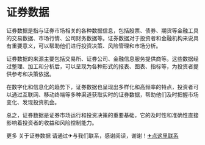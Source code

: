 # 证券数据

证券数据是指与证券市场相关的各种数据信息，包括股票、债券、期货等金融工具的交易数据、市场行情、公司财务数据等。证券数据对于投资者和金融机构来说具有重要意义，可以帮助他们进行投资决策、风险管理和市场分析。

证券数据的来源主要包括交易所、证券公司、金融信息服务提供商等。这些数据经过整理、加工和分析后，可以呈现为各种形式的报表、图表、指标等，为投资者提供参考和决策依据。

在数字化和信息化的趋势下，证券数据也呈现出多样化和高频率的特点，投资者可以通过互联网、移动终端等多种渠道获取实时的证券数据，帮助他们及时把握市场变化、发现投资机会。

总之，证券数据是证券市场运行和投资决策的重要基础，它的及时性和准确性直接影响着投资者的收益和风险控制能力。

更多 关于证券数据 请通过✈与我们联系，感谢阅读，谢谢！[✈点这里联系](https://sms.k02.cc)